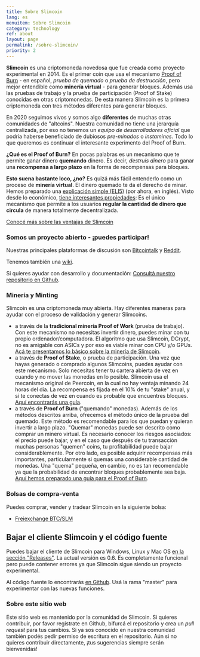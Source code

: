 ```yaml
---
title: Sobre Slimcoin
lang: es
menuitem: Sobre Slimcoin
category: technology
ref: about
layout: page
permalink: /sobre-slimcoin/
priority: 2
---
```


**Slimcoin** es una criptomoneda novedosa que fue creada como proyecto experimental en 2014. Es el primer coin que usa el mecanismo [Proof of Burn](https://en.bitcoin.it/wiki/Proof_of_burn) - en español, *prueba de quemado* o *prueba de destrucción*, pero mejor entendible como **minería virtual** - para generar bloques. Además usa las pruebas de trabajo y la prueba de participación (Proof of Stake) conocidas en otras criptomonedas. De esta manera Slimcoin es la primera criptomoneda con tres métodos diferentes para generar bloques. 

En 2020 seguimos vivos y somos algo **diferentes** de muchas otras comunidades de "altcoins". Nuestra comunidad no tiene una jerarquía centralizada, por eso no tenemos un *equipo de desarrolladores oficial* que podría haberse beneficiado de dubiosos *pre-minados* o *instamines*. Todo lo que queremos es continuar el interesante experimento del Proof of Burn.

**¿Qué es el Proof of Burn?** En pocas palabras es un mecanismo que te permite ganar dinero **quemando** dinero. Es decir, *destruís dinero* para ganar una **recompensa a largo plazo** en la forma de recompensas para bloques. 

**Esto suena bastante loco, ¿no?** Es quizá más fácil entenderlo como un proceso de **minería virtual**. El dinero quemado te da el derecho de minar. Hemos preparado una [explicación simple (ELI5)](/proof-of-burn-eli5/) (por ahora, en inglés). Visto desde lo económico, [tiene interesantes propiedades](https://github.com/slimcoin-project/Slimcoin/wiki/The-magic-of-Proof-of-Burn): Es el único mecanismo que permite a los usuarios **regular la cantidad de dinero que circula** de manera totalmente decentralizada.

[Conocé más sobre las ventajas de Slimcoin](/advantages/)

### Somos un proyecto abierto - ¡puedes participar!

Nuestras principales plataformas de discusión son [Bitcointalk](https://bitcointalk.org/index.php?topic=1141676.0) y [Reddit](http://reddit.com/r/slimcoin). 

Tenemos también una [wiki](https://github.com/slimcoin-project/Slimcoin/wiki).

Si quieres ayudar con desarrollo y documentación: [Consultá nuestro repositorio en Github](https://github.com/slimcoin-project/).

### Minería y Minting

Slimcoin es una criptomoneda muy abierta. Hay diferentes maneras para ayudar con el proceso de validación y generar Slimcoins.

* a través de la **tradicional minería Proof of Work** (prueba de trabajo). Con este mecanismo no necesitas invertir dinero, puedes minar con tu propio ordenador/computadora. El algoritmo que usa Slimcoin, DCrypt, no es amigable con ASICs y por eso es viable minar con CPU y/o GPUs. [Acá te presentamos lo básico sobre la minería de Slimcoin](/mining-guide/).
* a través de **Proof of Stake**, o prueba de participación. Una vez que hayas generado o comprado algunos Slimcoins, puedes ayudar con este mecanismo. Solo necesitas tener tu cartera abierta de vez en cuando y no mover las monedas en lo posible. Slimcoin usa el mecanismo original de Peercoin, en la cual no hay ventaja minando 24 horas del día. La recompensa es fijada en el 10% de tu "stake" anual, y si te conectas de vez en cuando es probable que encuentres bloques. [Aquí encontrarás una guía](/proof-of-stake-guide/).
* a través de **Proof of Burn** ("quemando" monedas). Además de los métodos descritos arriba, ofrecemos el método único de la prueba del quemado. Este método es recomendable para los que puedan y quieran invertir a largo plazo. "Quemar" monedas puede ser descrito como comprar un minero virtual. Es necesario conocer los riesgos asociados: el precio puede bajar, y en el caso que después de tu transacción muchas personas "quemen" coins, tu profitabilidad puede bajar considerablemente. Por otro lado, es posible adquirir recompensas más importantes, particularmente si quemas una considerable cantidad de monedas. Una "quema" pequeña, en cambio, no es tan recomendable ya que la probabilidad de encontrar bloques probablemente sea baja. [Aquí hemos preparado una guía para el Proof of Burn](/proof-of-burn-guide/).

[//]: # (### Servicio de inscripción y páginas web decentralizadas)
[//]: # (Desde la versión 0.5, Slimcoin tiene un servicio de publicación basado en la cadena de bloques. Te permite **publicar páginas web o blogs** con un método decentralizado *¡sin necesitar de hosting o de dominios!* Simplemente tienes que publicar tus contenidos como torrent y la cadena de bloques de Slimcoin se preocupará por las actualizaciones.)
[//]: # (Solo tienes que usar el *servicio de inscripción* provisto por el cliente de Slimcoin.)
[//]: # (El servicio usa las geniales tecnologías [Web2Web] https://github.com/elendirx/web2web)
[//]: # (y [WebTorrent] https://webtorrent.io/.)
[//]: # (Tus lectores solamente necesitarán un navegador moderno - ¡no hace falta software adicional! Así tu voz será oida también fuera del *espacio de los nerds*.)
[//]: # (*¡Estate atento!*. Esta función todavía es muy nueva y todavía falta portar algunas herramientas. Pero ya puedes experimentar.)

### Bolsas de compra-venta

Puedes comprar, vender y tradear Slimcoin en la siguiente bolsa:

*   [Freiexchange BTC/SLM](https://freiexchange.com/market/SLM/BTC)


## Bajar el cliente Slimcoin y el código fuente

Puedes bajar el cliente de Slimcoin para Windows, Linux y Mac OS [en la sección "Releases"](https://github.com/slimcoin-project/Slimcoin/releases). La actual versión es 0.6. Es completamente funcional pero puede contener errores ya que Slimcoin sigue siendo un proyecto experimental.

Al código fuente lo encontrarás [en Github](https://github.com/slimcoin-project/Slimcoin). Usá la rama "master" para experimentar con las nuevas funciones.

### Sobre este sitio web

Este sitio web es mantenido por la comunidad de Slimcoin. Si quieres contribuir, por favor registrate en Github, bifurcá el repositorio y crea un *pull request* para tus cambios. Si ya sos conocido en nuestra comunidad también podés pedir permiso de escritura en el repositorio. Aún si no quieres contribuir directamente, ¡tus sugerencias siempre serán bienvenidas!
